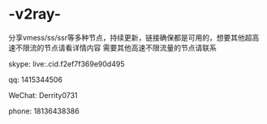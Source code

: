 # -v2ray-
分享vmess/ss/ssr等多种节点，持续更新，链接确保都是可用的，想要其他超高速不限流的节点请看详情内容
需要其他高速不限流量的节点请联系

skype:
live:.cid.f2ef7f369e90d495

qq:
1415344506

WeChat:
Derrity0731

phone:
18136438386
